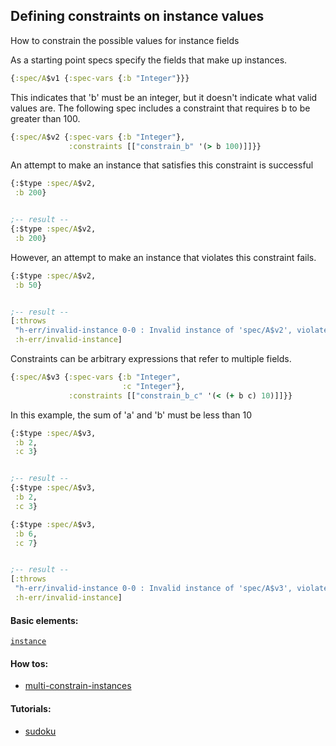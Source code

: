 <!---
  This markdown file was generated. Do not edit.
  -->

## Defining constraints on instance values

How to constrain the possible values for instance fields

As a starting point specs specify the fields that make up instances.

```clojure
{:spec/A$v1 {:spec-vars {:b "Integer"}}}
```

This indicates that 'b' must be an integer, but it doesn't indicate what valid values are. The following spec includes a constraint that requires b to be greater than 100.

```clojure
{:spec/A$v2 {:spec-vars {:b "Integer"},
             :constraints [["constrain_b" '(> b 100)]]}}
```

An attempt to make an instance that satisfies this constraint is successful

```clojure
{:$type :spec/A$v2,
 :b 200}


;-- result --
{:$type :spec/A$v2,
 :b 200}
```

However, an attempt to make an instance that violates this constraint fails.

```clojure
{:$type :spec/A$v2,
 :b 50}


;-- result --
[:throws
 "h-err/invalid-instance 0-0 : Invalid instance of 'spec/A$v2', violates constraints constrain_b"
 :h-err/invalid-instance]
```

Constraints can be arbitrary expressions that refer to multiple fields.

```clojure
{:spec/A$v3 {:spec-vars {:b "Integer",
                         :c "Integer"},
             :constraints [["constrain_b_c" '(< (+ b c) 10)]]}}
```

In this example, the sum of 'a' and 'b' must be less than 10

```clojure
{:$type :spec/A$v3,
 :b 2,
 :c 3}


;-- result --
{:$type :spec/A$v3,
 :b 2,
 :c 3}
```

```clojure
{:$type :spec/A$v3,
 :b 6,
 :c 7}


;-- result --
[:throws
 "h-err/invalid-instance 0-0 : Invalid instance of 'spec/A$v3', violates constraints constrain_b_c"
 :h-err/invalid-instance]
```

#### Basic elements:

[`instance`](../halite-basic-syntax-reference.md#instance)

#### How tos:

* [multi-constrain-instances](../how-to/multi-constrain-instances.md)


#### Tutorials:

* [sudoku](../tutorial/sudoku.md)


